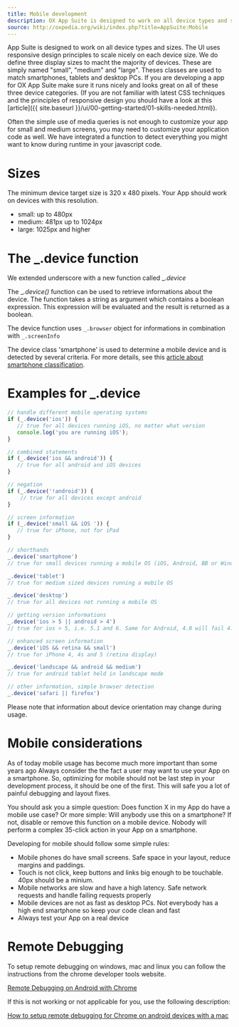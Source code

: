 ```yaml
---
title: Mobile development
description: OX App Suite is designed to work on all device types and sizes. The UI uses responsive design principles to scale nicely on each device size.
source: http://oxpedia.org/wiki/index.php?title=AppSuite:Mobile
---
```


App Suite is designed to work on all device types and sizes.
The UI uses responsive design principles to scale nicely on each device size.
We do define three display sizes to macht the majority of devices.
These are simply named "small", "medium" and "large".
Theses classes are used to match smartphones, tablets and desktop PCs.
If you are developing a app for OX App Suite make sure it runs nicely and looks great on all of these three device categories.
(If you are not familiar with latest CSS techniques and the principles of responsive design you should have a look at this [article]({{ site.baseurl }}/ui/00-getting-started/01-skills-needed.html)).

Often the simple use of media queries is not enough to customize your app for small and medium screens, you may need to customize your application code as well.
We have integrated a function to detect everything you might want to know during runtime in your javascript code.

# Sizes

The minimum device target size is 320 x 480 pixels.
Your App should work on devices with this resolution.

- small: up to 480px
- medium: 481px up to 1024px
- large: 1025px and higher

# The \_.device function

We extended underscore with a new function called \__.device_

The \__.device()_ function can be used to retrieve informations about the device. The function takes a string as argument which contains a boolean expression.
This expression will be evaluated and the result is returned as a boolean.

The device function uses `_.browser` object for informations in combination with `_.screenInfo`

The device class 'smartphone' is used to determine a mobile device and is detected by several criteria. For more details, see this [article about smartphone classification](../miscellaneous/mobile-device-classification).

# Examples for \_.device

```javascript
// handle different mobile operating systems
if (_.device('ios')) {
   // true for all devices running iOS, no matter what version
   console.log('you are running iOS');
}

// combined statements
if (_.device('ios && android')) {
   // true for all android and iOS devices
}

// negation
if (_.device('!android')) {
    // true for all devices except android
}

// screen information
if (_.device('small && iOS ')) {
   // true for iPhone, not for iPad
}

// shorthands
_.device('smartphone')
// true for small devices running a mobile OS (iOS, Android, BB or Windowsphone)

_.device('tablet')
// true for medium sized devices running a mobile OS

_.device('desktop')
// true for all devices not running a mobile OS

// getting version informations
_.device('ios > 5 || android > 4')
// true for ios > 5, i.e. 5.1 and 6. Same for Android, 4.0 will fail 4.1 or 4.2 will be true.

// enhanced screen information
_.device('iOS && retina && small')
// true for iPhone 4, 4s and 5 (retina display)

_.device('landscape && android && medium')
// true for android tablet held in landscape mode

// other information, simple browser detection
_.device('safari || firefox')
```

Please note that information about device orientation may change during usage.

# Mobile considerations

As of today mobile usage has become much more important than some years ago
Always consider the the fact a user may want to use your App on a smartphone.
So, optimizing for mobile should not be last step in your development process, it should be one of the first.
This will safe you a lot of painful debugging and layout fixes.

You should ask you a simple question: Does function X in my App do have a mobile use case?
Or more simple: Will anybody use this on a smartphone?
If not, disable or remove this function on a mobile device.
Nobody will perform a complex 35-click action in your App on a smartphone.

Developing for mobile should follow some simple rules:

- Mobile phones do have small screens. Safe space in your layout, reduce margins and paddings.
- Touch is not click, keep buttons and links big enough to be touchable. 40px should be a minium.
- Mobile networks are slow and have a high latency. Safe network requests and handle failing requests properly
- Mobile devices are not as fast as desktop PCs. Not everybody has a high end smartphone so keep your code clean and fast
- Always test your App on a real device

# Remote Debugging

To setup remote debugging on windows, mac and linux you can follow the instructions from the chrome developer tools website.

[Remote Debugging on Android with Chrome](https://developer.chrome.com/devtools/docs/remote-debugging)

If this is not working or not applicable for you, use the following description:

[How to setup remote debugging for Chrome on android devices with a mac](../miscellaneous/debugging-mobile-devices)
